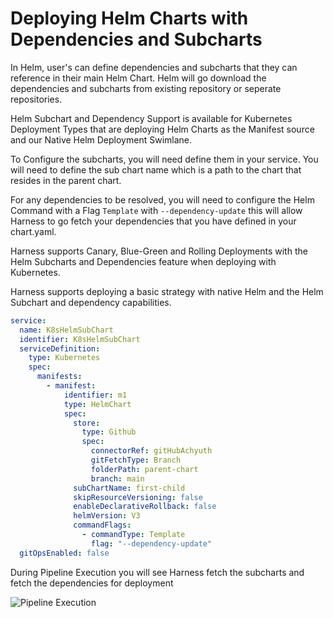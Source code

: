 # Deploying Helm Charts with Dependencies and Subcharts

In Helm, user's can define dependencies and subcharts that they can reference in their main Helm Chart. Helm will go download the dependencies and subcharts from existing repository or seperate repositories. 

Helm Subchart and Dependency Support is available for Kubernetes Deployment Types that are deploying Helm Charts as the Manifest source and our Native Helm Deployment Swimlane.

To Configure the subcharts, you will need define them in your service. You will need to define the sub chart name which is a path to the chart that resides in the parent chart.

For any dependencies to be resolved, you will need to configure the Helm Command with a Flag `Template` with `--dependency-update` this will allow Harness to go fetch your dependencies that you have defined in your chart.yaml. 

Harness supports Canary, Blue-Green and Rolling Deployments with the Helm Subcharts and Dependencies feature when deploying with Kubernetes. 

Harness supports deploying a basic strategy with native Helm and the Helm Subchart and dependency capabilities.




```YAML
service:
  name: K8sHelmSubChart
  identifier: K8sHelmSubChart
  serviceDefinition:
    type: Kubernetes
    spec:
      manifests:
        - manifest:
            identifier: m1
            type: HelmChart
            spec:
              store:
                type: Github
                spec:
                  connectorRef: gitHubAchyuth
                  gitFetchType: Branch
                  folderPath: parent-chart
                  branch: main
              subChartName: first-child
              skipResourceVersioning: false
              enableDeclarativeRollback: false
              helmVersion: V3
              commandFlags:
                - commandType: Template
                  flag: "--dependency-update"
  gitOpsEnabled: false

```


During Pipeline Execution you will see Harness fetch the subcharts and fetch the dependencies for deployment

![Pipeline Execution](https://github.com/thisrohangupta/changelog/blob/86315629686631cc7de7c93aa70bdd9c215ebb39/images/Screenshot%202023-03-07%20at%2011.13.43%20PM.png)
